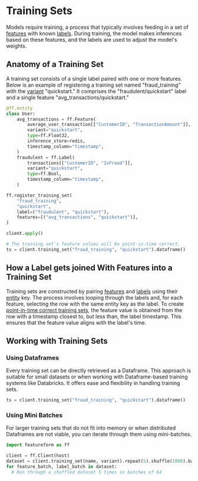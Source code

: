 # Training Sets

Models require training, a process that typically involves feeding in a set of [features](features) with known [labels](labels). During training, the model makes inferences based on these features, and the labels are used to adjust the model's weights.

## Anatomy of a Training Set

A training set consists of a single label paired with one or more features. Below is an example of registering a training set named "fraud_training" with the [variant](../concepts/versioning-and-variants) "quickstart." It comprises the "fraudulent/quickstart" label and a single feature "avg_transactions/quickstart."

```python
@ff.entity
class User:
    avg_transactions = ff.Feature(
        average_user_transaction[["CustomerID", "TransactionAmount"]],
        variant="quickstart",
        type=ff.Float32,
        inference_store=redis,
        timestamp_column="timestamp",
    )
    fraudulent = ff.Label(
        transactions[["CustomerID", "IsFraud"]],
        variant="quickstart",
        type=ff.Bool,
        timestamp_column="timestamp",
    )

ff.register_training_set(
    "fraud_training",
    "quickstart",
    label=("fraudulent", "quickstart"),
    features=[("avg_transactions", "quickstart")],
)

client.apply()

# The training set's feature values will be point-in-time correct.
ts = client.training_set("fraud_training", "quickstart").dataframe()
```

## How a Label gets joined With Features into a Training Set

Training sets are constructed by pairing [features](features) and [labels](labels) using their [entity](entity) key. The process involves looping through the labels and, for each feature, selecting the row with the same entity key as the label. To create [point-in-time correct training sets](../concepts/point-in-time-correctness-historical-features-timeseries-data), the feature value is obtained from the row with a timestamp closest to, but less than, the label timestamp. This ensures that the feature value aligns with the label's time.

## Working with Training Sets

### Using Dataframes

Every training set can be directly retrieved as a Dataframe. This approach is suitable for small datasets or when working with Dataframe-based training systems like Databricks. It offers ease and flexibility in handling training sets.

```python
ts = client.training_set("fraud_training", "quickstart").dataframe()
```

### Using Mini Batches

For larger training sets that do not fit into memory or when distributed Dataframes are not viable, you can iterate through them using mini-batches.

```python
import featureform as ff

client = ff.Client(host)
dataset = client.training_set(name, variant).repeat(5).shuffle(1000).batch(64)
for feature_batch, label_batch in dataset:
  # Run through a shuffled dataset 5 times in batches of 64
```
